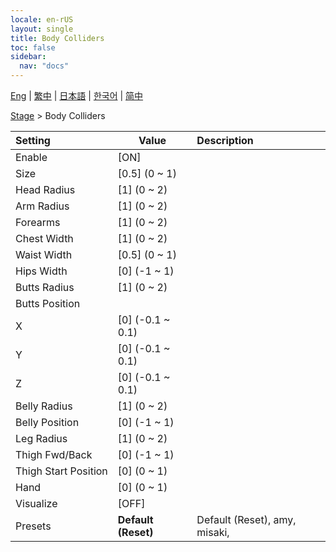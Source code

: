 ```yaml
---
locale: en-rUS
layout: single
title: Body Colliders
toc: false
sidebar:
  nav: "docs"
---
```

[Eng](/dancexr/menu/2025.4/stage/body_colliders) | [繁中](/tw/dancexr/menu/2025.4/stage/body_colliders) | [日本語](/jp/dancexr/menu/2025.4/stage/body_colliders) | [한국어](/kr/dancexr/menu/2025.4/stage/body_colliders) | [简中](/zh/dancexr/menu/2025.4/stage/body_colliders)

[Stage](../menu#Stage) > Body Colliders



| Setting | Value | Description |
| :--- | --- | :--- |
|<nobr>Enable</nobr>| [ON] | 
|<nobr>Size</nobr>| [0.5] (0 ~ 1) | 
|<nobr>Head Radius</nobr>| [1] (0 ~ 2) | 
|<nobr>Arm Radius</nobr>| [1] (0 ~ 2) | 
|<nobr>Forearms</nobr>| [1] (0 ~ 2) | 
|<nobr>Chest Width</nobr>| [1] (0 ~ 2) | 
|<nobr>Waist Width</nobr>| [0.5] (0 ~ 1) | 
|<nobr>Hips Width</nobr>| [0] (-1 ~ 1) | 
|<nobr>Butts Radius</nobr>| [1] (0 ~ 2) | 
|<nobr>Butts Position</nobr>|| 
|<nobr>X</nobr>| [0] (-0.1 ~ 0.1) | 
|<nobr>Y</nobr>| [0] (-0.1 ~ 0.1) | 
|<nobr>Z</nobr>| [0] (-0.1 ~ 0.1) | 
|<nobr>Belly Radius</nobr>| [1] (0 ~ 2) | 
|<nobr>Belly Position</nobr>| [0] (-1 ~ 1) | 
|<nobr>Leg Radius</nobr>| [1] (0 ~ 2) | 
|<nobr>Thigh Fwd/Back</nobr>| [0] (-1 ~ 1) | 
|<nobr>Thigh Start Position</nobr>| [0] (0 ~ 1) | 
|<nobr>Hand</nobr>| [0] (0 ~ 1) | 
|<nobr>Visualize</nobr>| [OFF] | 
|<nobr>Presets</nobr>| **Default (Reset)** | Default (Reset), amy, misaki,  |
